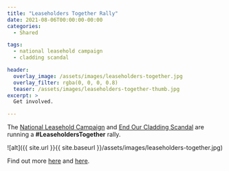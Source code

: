 ```yaml
---
title: "Leaseholders Together Rally"
date: 2021-08-06T00:00:00-00:00
categories:
  - Shared

tags:
  - national leasehold campaign
  - cladding scandal

header:
  overlay_image: /assets/images/leaseholders-together.jpg
  overlay_filter: rgba(0, 0, 0, 0.8)
  teaser: /assets/images/leaseholders-together-thumb.jpg
excerpt: >
  Get involved.

---
```


The [National Leasehold Campaign][nlc] and [End Our Cladding Scandal][eocs] are running a **#LeaseholdersTogether** rally.  

![alt]({{ site.url }}{{ site.baseurl }}/assets/images/leaseholders-together.jpg)

Find out more [here][nlc-promo] and [here][eocs-promo].

[nlc]: https://nationalleaseholdcampaign.org/
[nlc-promo]: https://nationalleaseholdcampaign.org/its-back-leaseholders-together-rally-time-for-action/
[eocs]: https://endourcladdingscandal.org/
[eocs-promo]: https://endourcladdingscandal.org/newsfeed/leaseholders-together-rally-16-september-2021/

